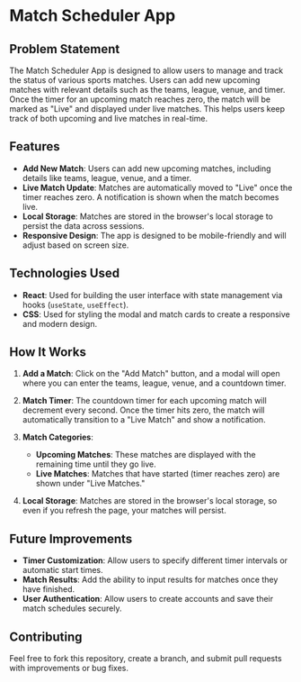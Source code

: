 # Match Scheduler App

## Problem Statement
The Match Scheduler App is designed to allow users to manage and track the status of various sports matches. Users can add new upcoming matches with relevant details such as the teams, league, venue, and timer. Once the timer for an upcoming match reaches zero, the match will be marked as "Live" and displayed under live matches. This helps users keep track of both upcoming and live matches in real-time.

## Features
- **Add New Match**: Users can add new upcoming matches, including details like teams, league, venue, and a timer.
- **Live Match Update**: Matches are automatically moved to "Live" once the timer reaches zero. A notification is shown when the match becomes live.
- **Local Storage**: Matches are stored in the browser's local storage to persist the data across sessions.
- **Responsive Design**: The app is designed to be mobile-friendly and will adjust based on screen size.

## Technologies Used
- **React**: Used for building the user interface with state management via hooks (`useState`, `useEffect`).
- **CSS**: Used for styling the modal and match cards to create a responsive and modern design.

## How It Works

1. **Add a Match**: Click on the "Add Match" button, and a modal will open where you can enter the teams, league, venue, and a countdown timer.
   
2. **Match Timer**: The countdown timer for each upcoming match will decrement every second. Once the timer hits zero, the match will automatically transition to a "Live Match" and show a notification.
   
3. **Match Categories**:
   - **Upcoming Matches**: These matches are displayed with the remaining time until they go live.
   - **Live Matches**: Matches that have started (timer reaches zero) are shown under "Live Matches."

4. **Local Storage**: Matches are stored in the browser's local storage, so even if you refresh the page, your matches will persist.

## Future Improvements
- **Timer Customization**: Allow users to specify different timer intervals or automatic start times.
- **Match Results**: Add the ability to input results for matches once they have finished.
- **User Authentication**: Allow users to create accounts and save their match schedules securely.

## Contributing
Feel free to fork this repository, create a branch, and submit pull requests with improvements or bug fixes.
